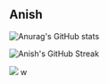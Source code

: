 ## Anish 


![Anurag's GitHub stats](https://github-readme-stats.vercel.app/api?username=anish-lakkapragada&show_icons=true&)

![Anish's GitHub Streak](https://github-readme-streak-stats.herokuapp.com/?theme=dark&user=anish-lakkapragada&hide_border=false)


![](https://komarev.com/ghpvc/?username=anish-lakkapragada)
w
